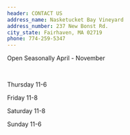 ```yaml
---
header: CONTACT US
address_name: Nasketucket Bay Vineyard
address_number: 237 New Bonst Rd.
city_state: Fairhaven, MA 02719
phone: 774-259-5347
---
```

Open Seasonally April - November

<br/>

Thursday 11-6

Friday 11-8

Saturday 11-8

Sunday 11-6